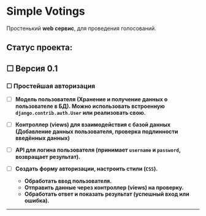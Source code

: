 # Simple Votings

Простенький **web сервис**, для проведения голосований.

## Статус проекта:

## &#9744; Версия 0.1

### &#9744; **Простейшая авторизация**

- &#9744; **Модель пользователя (Хранение и получение данных о пользователе в БД).  Можно использовать встроенную `django.contrib.auth.User` или реализовать свою.**
- &#9744; **Контроллер (views) для взаимодействия с базой данных (Добавление данных пользователя, проверка подлинности введённых данных)**
- &#9744; **API для логина пользователя (принимает `username` и `password`, возвращает результат).**

- &#9744; **Создать форму авторизации, настроить стили (`CSS`).**
  - **Обработать ввод пользователя.**
  - **Отправить данные через контроллер (views) на проверку.**
  - **Обработать ответ и показать результат (успешный вход или ошибка).**

- - -